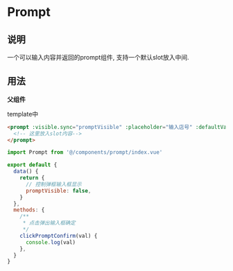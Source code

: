 # Prompt

## 说明

一个可以输入内容并返回的prompt组件, 支持一个默认slot放入中间.

## 用法

**父组件**

template中
```html
<prompt :visible.sync="promptVisible" :placeholder="输入店号" :defaultValue="123" @confirm="clickPromptConfirm" mainColor="#e74a39">
  <!-- 这里放入slot内容-->
</prompt>
```

```js
import Prompt from '@/components/prompt/index.vue'

export default {
  data() {
    return {
      // 控制弹框输入框显示
      promptVisible: false,
    }
  },
  methods: {
    /**
     * 点击弹出输入框确定
     */
    clickPromptConfirm(val) {
      console.log(val)
    },
  }
}
```